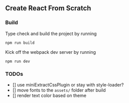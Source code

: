 ## Create React From Scratch

### Build

Type check and build the project by running

```
npm run build
```

Kick off the webpack dev server by running

```
npm run dev
```

### TODOs

-   [] use miniExtractCssPlugin or stay with style-loader?
-   [] move fonts to the `assets/` folder after build
-   [] render text color based on theme
